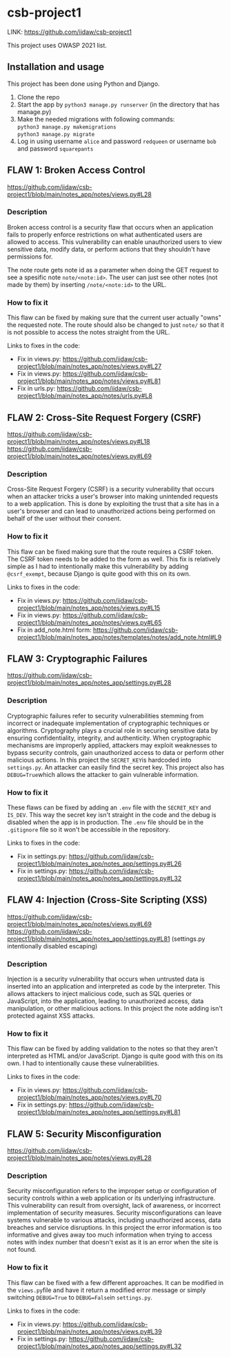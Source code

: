 # csb-project1

LINK: https://github.com/iidaw/csb-project1

This project uses OWASP 2021 list.

## Installation and usage
This project has been done using Python and Django.
1. Clone the repo
2. Start the app by ```python3 manage.py runserver``` (in the directory that has manage.py)
3. Make the needed migrations with following commands: <br>
   ```python3 manage.py makemigrations``` <br>
   ```python3 manage.py migrate```
5. Log in using username ```alice``` and password ```redqueen``` or username ```bob``` and password ```squarepants```

## FLAW 1: Broken Access Control
https://github.com/iidaw/csb-project1/blob/main/notes_app/notes/views.py#L28

### Description
Broken access control is a security flaw that occurs when an application fails to properly enforce restrictions on what authenticated users are allowed to access. This vulnerability can enable unauthorized users to view sensitive data, modify data, or perform actions that they shouldn't have permissions for. 

The note route gets note id as a parameter when doing the GET request to see a spesific note ```note/<note:id>```. The user can just see other notes (not made by them) by inserting ```/note/<note:id>``` to the URL. 

### How to fix it
This flaw can be fixed by making sure that the current user actually "owns" the requested note. The route should also be changed to just ```note/``` so that it is not possible to access the notes straight from the URL.

Links to fixes in the code:
- Fix in views.py: https://github.com/iidaw/csb-project1/blob/main/notes_app/notes/views.py#L27
- Fix in views.py: https://github.com/iidaw/csb-project1/blob/main/notes_app/notes/views.py#L81
- Fix in urls.py: https://github.com/iidaw/csb-project1/blob/main/notes_app/notes/urls.py#L8


## FLAW 2: Cross-Site Request Forgery (CSRF)
https://github.com/iidaw/csb-project1/blob/main/notes_app/notes/views.py#L18 <br>
https://github.com/iidaw/csb-project1/blob/main/notes_app/notes/views.py#L69

### Description
Cross-Site Request Forgery (CSRF) is a security vulnerability that occurs when an attacker tricks a user's browser into making unintended requests to a web application. This is done by exploiting the trust that a site has in a user's browser and can lead to unauthorized actions being performed on behalf of the user without their consent.

### How to fix it
This flaw can be fixed making sure that the route requires a CSRF token. The CSRF token needs to be added to the form as well. This fix is relatively simple as I had to intentionally make this vulnerability by adding ```@csrf_exempt```, because Django is quite good with this on its own.

Links to fixes in the code:
- Fix in views.py: https://github.com/iidaw/csb-project1/blob/main/notes_app/notes/views.py#L15
- Fix in views.py: https://github.com/iidaw/csb-project1/blob/main/notes_app/notes/views.py#L65
- Fix in add_note.html form: https://github.com/iidaw/csb-project1/blob/main/notes_app/notes/templates/notes/add_note.html#L9

## FLAW 3: Cryptographic Failures
https://github.com/iidaw/csb-project1/blob/main/notes_app/notes_app/settings.py#L28

### Description
Cryptographic failures refer to security vulnerabilities stemming from incorrect or inadequate implementation of cryptographic techniques or algorithms. Cryptography plays a crucial role in securing sensitive data by ensuring confidentiality, integrity, and authenticity. When cryptographic mechanisms are improperly applied, attackers may exploit weaknesses to bypass security controls, gain unauthorized access to data or perform other malicious actions. In this project the ```SECRET_KEY```is hardcoded into ```settings.py```. An attacker can easily find the secret key. This project also has ```DEBUG=True```which allows the attacker to gain vulnerable information.

### How to fix it
These flaws can be fixed by adding an ```.env``` file with the ```SECRET_KEY``` and ```ÌS_DEV```. This way the secret key isn't straight in the code and the debug is disabled when the app is in production. The ```.env``` file should be in the ```.gitignore``` file so it won't be accessible in the repository.

Links to fixes in the code:
- Fix in settings.py: https://github.com/iidaw/csb-project1/blob/main/notes_app/notes_app/settings.py#L26
- Fix in settings.py: https://github.com/iidaw/csb-project1/blob/main/notes_app/notes_app/settings.py#L32


## FLAW 4: Injection (Cross-Site Scripting (XSS)
https://github.com/iidaw/csb-project1/blob/main/notes_app/notes/views.py#L69
https://github.com/iidaw/csb-project1/blob/main/notes_app/notes_app/settings.py#L81 (settings.py intentionally disabled escaping)

### Description
Injection is a security vulnerability that occurs when untrusted data is inserted into an application and interpreted as code by the interpreter. This allows attackers to inject malicious code, such as SQL queries or JavaScript, into the application, leading to unauthorized access, data manipulation, or other malicious actions. In this project the note adding isn't protected against XSS attacks. 

### How to fix it
This flaw can be fixed by adding validation to the notes so that they aren't interpreted as HTML and/or JavaScript. Django is quite good with this on its own. I had to intentionally cause these vulnerabilities.

Links to fixes in the code:
- Fix in views.py: https://github.com/iidaw/csb-project1/blob/main/notes_app/notes/views.py#L70
- Fix in settings.py: https://github.com/iidaw/csb-project1/blob/main/notes_app/notes_app/settings.py#L81


## FLAW 5: Security Misconfiguration
https://github.com/iidaw/csb-project1/blob/main/notes_app/notes/views.py#L28

### Description
Security misconfiguration refers to the improper setup or configuration of security controls within a web application or its underlying infrastructure. This vulnerability can result from oversight, lack of awareness, or incorrect implementation of security measures. Security misconfigurations can leave systems vulnerable to various attacks, including unauthorized access, data breaches and service disruptions. In this project the error information is too informative and gives away too much information when trying to access notes with index number that doesn't exist as it is an error when the site is not found.

### How to fix it
This flaw can be fixed with a few different approaches. It can be modified in the ```views.py```file and have it return a modified error message or simply switching ```DEBUG=True``` to ```DEBUG=False```in ```settings.py```.

Links to fixes in the code:
- Fix in views.py: https://github.com/iidaw/csb-project1/blob/main/notes_app/notes/views.py#L39
- Fix in settings.py: https://github.com/iidaw/csb-project1/blob/main/notes_app/notes_app/settings.py#L32

